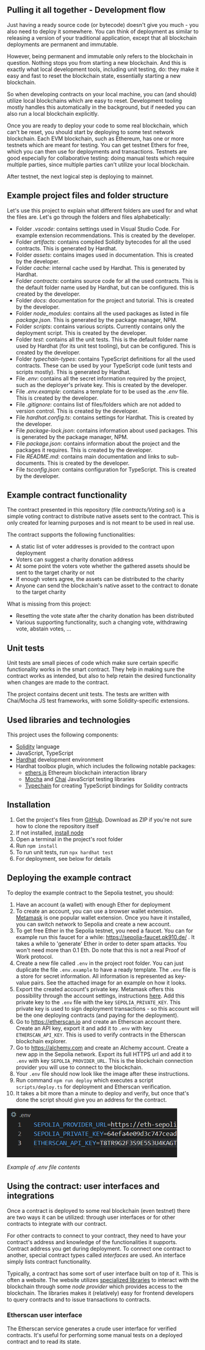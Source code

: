 ## Pulling it all together - Development flow

Just having a ready source code (or bytecode) doesn't give you much - you also need to deploy it somewhere. You can think of deployment as similar to releasing a version of your traditional application, except that all blockchain deployments are permanent and immutable.

However, being permanent and immutable only refers to the blockchain in question. Nothing stops you from starting a new blockchain. And this is exactly what local development tools, including unit testing, do: they make it easy and fast to reset the blockchain state, essentially starting a new blockchain.

So when developing contracts on your local machine, you can (and should) utilize local blockchains which are easy to reset. Development tooling mostly handles this automatically in the background, but if needed you can also run a local blockchain explicitly.

Once you are ready to deploy your code to some real blockchain, which can't be reset, you should start by deploying to some test network blockchain. Each EVM blockchain, such as Ethereum, has one or more testnets which are meant for testing. You can get testnet Ethers for free, which you can then use for deployments and transactions. Testnets are good especially for collaborative testing: doing manual tests which require multiple parties, since multiple parties can't utilize your local blockchain.

After testnet, the next logical step is deploying to mainnet.

## Example project files and folder structure

Let's use this project to explain what different folders are used for and what the files are. Let's go through the folders and files alphabetically:
- Folder *.vscode*: contains settings used in Visual Studio Code. For example extension recommendations. This is created by the developer.
- Folder *artifacts*: contains compiled Solidity bytecodes for all the used contracts. This is generated by Hardhat.
- Folder *assets*: contains images used in documentation. This is created by the developer.
- Folder *cache*: internal cache used by Hardhat. This is generated by Hardhat.
- Folder *contracts*: contains source code for all the used contracts. This is the default folder name used by Hardhat, but can be configured. this is created by the developer.
- Folder *docs*: documentation for the project and tutorial. This is created by the developer.
- Folder *node_modules*: contains all the used packages as listed in file *package.json*. This is generated by the package manager, NPM.
- Folder *scripts*: contains various scripts. Currently contains only the deployment script. This is created by the developer.
- Folder *test*: contains all the unit tests. This is the default folder name used by Hardhat (for its unit test tooling), but can be configured. This is created by the developer.
- Folder *typechain-types*: contains TypeScript definitions for all the used contracts. These can be used by your TypeScript code (unit tests and scripts mostly). This is generated by Hardhat.
- File *.env*: contains all the secret information required by the project, such as the deployer's private key. This is created by the developer.
- File *.env.example*: contains a template for to be used as the *.env* file. This is created by the developer.
- File *.gitignore*: contains list of files/folders which are not added to version control. This is created by the developer.
- File *hardhat.config.ts*: contains settings for Hardhat. This is created by the developer.
- File *package-lock.json*: contains information about used packages. This is generated by the package manager, NPM.
- File *package.json*: contains information about the project and the packages it requires. This is created by the developer.
- File *README.md*: contains main documentation and links to sub-documents. This is created by the developer.
- File *tsconfig.json*: contains configuration for TypeScript. This is created by the developer.

## Example contract functionality

The contract presented in this repository (file *contracts/Voting.sol*) is a simple voting contract to distribute native assets sent to the contract. This is only created for learning purposes and is not meant to be used in real use.

The contract supports the following functionalities:
- A static list of voter addresses is provided to the contract upon deployment
- Voters can suggest a charity donation address
- At some point the voters vote whether the gathered assets should be sent to the target charity or not
- If enough voters agree, the assets can be distributed to the charity
- Anyone can send the blockchain's native asset to the contract to donate to the target charity

What is missing from this project:
- Resetting the vote state after the charity donation has been distributed
- Various supporting functionality, such a changing vote, withdrawing vote, abstain votes, ...

## Unit tests

Unit tests are small pieces of code which make sure certain specific functionality works in the smart contract. They help in making sure the contract works as intended, but also to help retain the desired functionality when changes are made to the contract.

The project contains decent unit tests. The tests are written with Chai/Mocha JS test frameworks, with some Solidity-specific extensions.

## Used libraries and technologies

This project uses the following components:
- [Solidity](https://soliditylang.org/) language
- JavaScript, TypeScript
- [Hardhat](https://hardhat.org/) development environment
- Hardhat toolbox plugin, which includes the following notable packages:
  - [ethers.js](https://docs.ethers.org/v5/) Ethereum blockchain interaction library
  - [Mocha](https://mochajs.org/) and [Chai](https://chaijs.com/) JavaScript testing libraries
  - [Typechain](https://github.com/dethcrypto/TypeChain/) for creating TypeScript bindings for Solidity contracts

## Installation

1. Get the project's files from [GitHub](https://github.com/GoodCartel/SolidityTraining). Download as ZIP if you're not sure how to clone the repository itself
1. If not installed, [install node](https://nodejs.org/en/download)
1. Open a terminal in the project's root folder
1. Run `npm install`
1. To run unit tests, run `npx hardhat test`
1. For deployment, see below for details

## Deploying the example contract

To deploy the example contract to the Sepolia testnet, you should:

1. Have an account (a wallet) with enough Ether for deployment
  1. To create an account, you can use a browser wallet extension. [Metamask](https://metamask.io/) is one popular wallet extension. Once you have it installed, you can switch network to Sepolia and create a new account.
  1. To get free Ether in the Sepolia testnet, you need a faucet. You can for example run this faucet for a while: https://sepolia-faucet.pk910.de/ . It takes a while to 'generate' Ether in order to deter spam attacks. You won't need more than 0.1 Eth. Do note that this is not a real Proof of Work protocol.
1. Create a new file called `.env` in the project root folder. You can just duplicate the file `.env.example` to have a ready template. The `.env` file is a store for secret information. All information is represented as key-value pairs. See the attached image for an example on how it looks.
1. Export the created account's private key. Metamask offers this possibility through the account settings, instructions [here](https://support.metamask.io/hc/en-us/articles/360015289632-How-to-export-an-account-s-private-key). Add this private key to the `.env` file with the key `SEPOLIA_PRIVATE_KEY`. This private key is used to sign deployment transactions - so this account will be the one deploying contracts (and paying for the deployment).
1. Go to https://etherscan.io and create an Etherscan account there. Create an API key, export it and add it to `.env` with key `ETHERSCAN_API_KEY`. This is used to verify contracts in the Etherscan blockchain explorer.
1. Go to https://alchemy.com and create an Alchemy account. Create a new app in the Sepolia network. Export its full HTTPS url and add it to `.env` with key `SEPOLIA_PROVIDER_URL`. This is the blockchain connection provider you will use to connect to the blockchain.
1. Your `.env` file should now look like the image after these instructions.
1. Run command `npm run deploy` which executes a script `scripts/deploy.ts` for deployment and Etherscan verification.
1. It takes a bit more than a minute to deploy and verify, but once that's done the script should give you an address for the contract.

<img src="assets/env.png" alt="Contents of .env file"></img>

<i>Example of .env file contents</i>

## Using the contract: user interfaces and integrations

Once a contract is deployed to some real blockchain (even testnet) there are two ways it can be utilized: through user interfaces or for other contracts to integrate with our contract.

For other contracts to connect to your contract, they need to have your contract's address and knowledge of the functionalities it supports. Contract address you get during deployment. To connect one contract to another, special contract types called *interfaces* are used. An interface simply lists contract functionality.

Typically, a contract has some sort of user interface built on top of it. This is often a website. The website utilizes [specialized libraries](https://docs.ethers.org) to interact with the blockchain through some *node provider* which provides access to the blockchain. The libraries makes it (relatively) easy for frontend developers to query contracts and to issue transactions to contracts.

### Etherscan user interface

The Etherscan service generates a crude user interface for verified contracts. It's useful for performing some manual tests on a deployed contract and to read its state.

